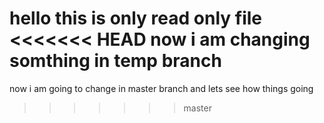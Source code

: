 hello this is only read only file
<<<<<<< HEAD
now i am changing somthing in temp branch 
=======
now i am going to change in master branch 
and lets see how things going 
>>>>>>> master

